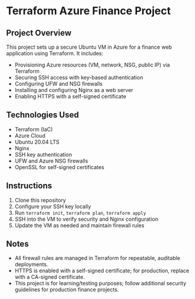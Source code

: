 # Terraform Azure Finance Project

## Project Overview
This project sets up a secure Ubuntu VM in Azure for a finance web application using Terraform. It includes:

- Provisioning Azure resources (VM, network, NSG, public IP) via Terraform
- Securing SSH access with key-based authentication
- Configuring UFW and NSG firewalls
- Installing and configuring Nginx as a web server
- Enabling HTTPS with a self-signed certificate

## Technologies Used
- Terraform (IaC)
- Azure Cloud
- Ubuntu 20.04 LTS
- Nginx
- SSH key authentication
- UFW and Azure NSG firewalls
- OpenSSL for self-signed certificates

## Instructions
1. Clone this repository
2. Configure your SSH key locally
3. Run `terraform init`, `terraform plan`, `terraform apply`
4. SSH into the VM to verify security and Nginx configuration
5. Update the VM as needed and maintain firewall rules

## Notes
- All firewall rules are managed in Terraform for repeatable, auditable deployments.
- HTTPS is enabled with a self-signed certificate; for production, replace with a CA-signed certificate.
- This project is for learning/testing purposes; follow additional security guidelines for production finance projects.

